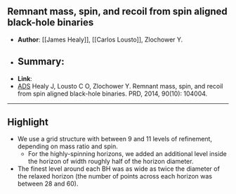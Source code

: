 ## Remnant mass, spin, and recoil from spin aligned black-hole binaries

- **Author**: [[James Healy]], [[Carlos Lousto]], Zlochower Y.
- **Summary**:
	- 
- **Link**: 
- [ADS](https://ui.adsabs.harvard.edu/abs/2014PhRvD..90j4004H) Healy J, Lousto C O, Zlochower Y. Remnant mass, spin, and recoil from spin aligned black-hole binaries. PRD, 2014, 90(10): 104004.

___

## Highlight

- We use a grid structure with between 9 and 11 levels of refinement, depending on mass ratio and spin.
	- For the highly-spinning horizons, we added an additional level inside the horizon of width roughly half of the horizon diameter.
- The finest level around each BH was as wide as twice the diameter of the relaxed horizon (the number of points across each horizon was between 28 and 60).
